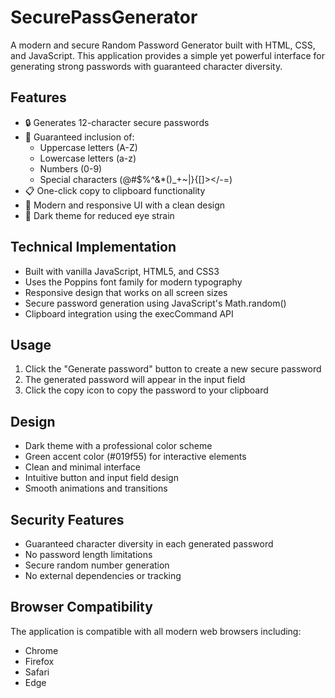 # SecurePassGenerator

A modern and secure Random Password Generator built with HTML, CSS, and JavaScript. This application provides a simple yet powerful interface for generating strong passwords with guaranteed character diversity.

## Features

- 🔒 Generates 12-character secure passwords
- 🎯 Guaranteed inclusion of:
  - Uppercase letters (A-Z)
  - Lowercase letters (a-z)
  - Numbers (0-9)
  - Special characters (@#$%^&*()_+~|}{[]></-=)
- 📋 One-click copy to clipboard functionality
- 🎨 Modern and responsive UI with a clean design
- 🌙 Dark theme for reduced eye strain

## Technical Implementation

- Built with vanilla JavaScript, HTML5, and CSS3
- Uses the Poppins font family for modern typography
- Responsive design that works on all screen sizes
- Secure password generation using JavaScript's Math.random()
- Clipboard integration using the execCommand API

## Usage

1. Click the "Generate password" button to create a new secure password
2. The generated password will appear in the input field
3. Click the copy icon to copy the password to your clipboard

## Design

- Dark theme with a professional color scheme
- Green accent color (#019f55) for interactive elements
- Clean and minimal interface
- Intuitive button and input field design
- Smooth animations and transitions

## Security Features

- Guaranteed character diversity in each generated password
- No password length limitations
- Secure random number generation
- No external dependencies or tracking

## Browser Compatibility

The application is compatible with all modern web browsers including:
- Chrome
- Firefox
- Safari
- Edge
